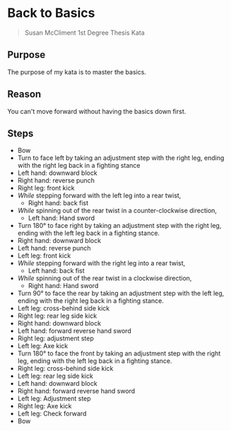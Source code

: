 # Back to Basics
> Susan McCliment
> 1st Degree Thesis Kata

## Purpose
The purpose of my kata is to master the basics.

## Reason
You can't move forward without having the basics down first.

## Steps
- Bow
- Turn to face left by taking an adjustment step with the right leg, ending with the right leg back in a fighting stance 
- Left hand: downward block
- Right hand: reverse punch
- Right leg: front kick
- *While* stepping forward with the left leg into a rear twist,
  - Right hand: back fist
- *While* spinning out of the rear twist in a counter-clockwise direction,
  - Left hand: Hand sword
- Turn 180&deg; to face right by taking an adjustment step with the right leg, ending with the left leg back in a fighting stance.
- Right hand: downward block
- Left hand: reverse punch
- Left leg: front kick
- *While* stepping forward with the right leg into a rear twist,
  - Left hand: back fist
- *While* spinning out of the rear twist in a clockwise direction,
  - Right hand: Hand sword
- Turn 90&deg; to face the rear by taking an adjustment step with the left leg, ending with the right leg back in a fighting stance.
- Left leg: cross-behind side kick
- Right leg: rear leg side kick
- Right hand: downward block
- Left hand: forward reverse hand sword
- Right leg: adjustment step
- Left leg: Axe kick
- Turn 180&deg; to face the front by taking an adjustment step with the right leg, ending with the left leg back in a fighting stance.
- Right leg: cross-behind side kick
- Left leg: rear leg side kick
- Left hand: downward block
- Right hand: forward reverse hand sword
- Left leg: Adjustment step
- Right leg: Axe kick
- Left leg: Check forward
- Bow
